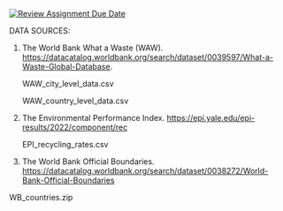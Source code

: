 [![Review Assignment Due Date](https://classroom.github.com/assets/deadline-readme-button-24ddc0f5d75046c5622901739e7c5dd533143b0c8e959d652212380cedb1ea36.svg)](https://classroom.github.com/a/g_e38bz1)

DATA SOURCES:

1. The World Bank What a Waste (WAW). https://datacatalog.worldbank.org/search/dataset/0039597/What-a-Waste-Global-Database.

   WAW_city_level_data.csv

   WAW_country_level_data.csv

2. The Environmental Performance Index. https://epi.yale.edu/epi-results/2022/component/rec

   EPI_recycling_rates.csv

3. The World Bank Official Boundaries. https://datacatalog.worldbank.org/search/dataset/0038272/World-Bank-Official-Boundaries

 WB_countries.zip

